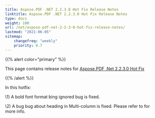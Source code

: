 ```yaml
---
title: Aspose.PDF .NET 2.2.3.0 Hot Fix Release Notes
linktitle: Aspose.PDF .NET 2.2.3.0 Hot Fix Release Notes
type: docs
weight: 100
url: /net/aspose-pdf-net-2-2-3-0-hot-fix-release-notes/
lastmod: "2021-06-05"
sitemap:
    changefreq: "weekly"
    priority: 0.7
---
```


{{% alert color="primary" %}}

This page contains release notes for [Aspose.PDF .Net 2.2.3.0 Hot Fix](https://downloads.aspose.com/pdf/net/new-releases/aspose.pdf-.net-2.2.3.0-hot-fix/)

{{% /alert %}}

In this hotfix:

\1) A bold font format bing ignored bug is fixed.

\2) A bug bug about heading in Multi-column is fixed. Please refer to for more info.
